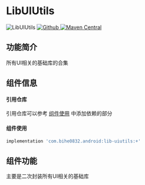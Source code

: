 # LibUIUtils

![LibUIUtils](https://img.shields.io/badge/AndroidAppFactory-LibUIUtils-brightgreen)
[ ![Github](https://img.shields.io/badge/Github-LibUIUtils-brightgreen?style=social) ](https://github.com/bihe0832/AndroidAppFactory/tree/master/LibUIUtils)
[ ![Maven Central](https://img.shields.io/maven-central/v/com.bihe0832.android/lib-uiutils) ](https://search.maven.org/artifact/com.bihe0832.android/lib-uiutils)

## 功能简介
    	
所有UI相关的基础库的合集

## 组件信息

#### 引用仓库

引用仓库可以参考 [组件使用](./../start.md) 中添加依赖的部分

#### 组件使用

```groovy
implementation 'com.bihe0832.android:lib-uiutils:+'
```

## 组件功能

主要是二次封装所有UI相关的基础库